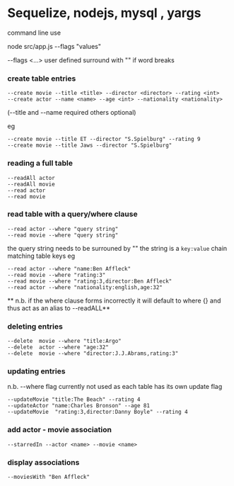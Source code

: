 # Sequelize, nodejs, mysql , yargs

command line use  

node src/app.js --flags "values"

--flags
<...> user defined surround with "" if word breaks


### create table entries

```
--create movie --title <title> --director <director> --rating <int>
--create actor --name <name> --age <int> --nationality <nationality>
```
(--title and --name required others optional)

eg
```
--create movie --title ET --director "S.Spielburg" --rating 9
--create movie --title Jaws --director "S.Spielburg" 
```
  
  
  ### reading a full table
  
  ```
  --readAll actor
  --readAll movie
  --read actor
  --read movie
  ```
  
  ### read table with a query/where clause
  
  ```
  --read actor --where "query string"
  --read movie --where "query string"
  ```
  the query string needs to be surrouned by ""
  the string is a ```key:value``` chain matching table keys
  eg
  ```
  --read actor --where "name:Ben Affleck"
  --read movie --where "rating:3"
  --read movie --where "rating:3,director:Ben Affleck"
  --read actor --where "nationality:english,age:32"
  ```
** n.b. if the where clause forms incorrectly it will default to where {} and thus act as an alias to --readALL**

### deleting entries

```
--delete  movie --where "title:Argo" 
--delete  actor --where "age:32" 
--delete  movie --where "director:J.J.Abrams,rating:3"
```


### updating entries

n.b. 
  --where flag currently not used as each table has its own update flag
  
```
--updateMovie "title:The Beach" --rating 4
--updateActor "name:Charles Bronson" --age 81
--updateMovie  "rating:3,director:Danny Boyle" --rating 4
```

### add actor - movie association

```
--starredIn --actor <name> --movie <name>
```

### display associations

```
--moviesWith "Ben Affleck"
```

